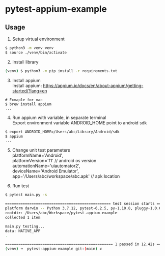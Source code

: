 # pytest-appium-example

## Usage

1. Setup virtual environment
```bash
$ python3 -m venv venv 
$ source ./venv/bin/activate
```

2. Install library
```bash
(venv) $ python3 -m pip install -r requirements.txt
```  

3. Install appium  
Install appium: https://appium.io/docs/en/about-appium/getting-started/?lang=en  

```
# Exmaple for mac
$ brew install appium
...
```

4. Run appium with variable, in separate terminal  
Export environment variable ANDROID_HOME point to android sdk 
```bash
$ export ANDROID_HOME=/Users/abc/Library/Android/sdk
$ appium
...
```

5. Change unit test parameters  
platformName='Android',  
platformVersion='11' // android os version  
automationName='uiautomator2',  
deviceName='Android Emulator',  
app='/Users/abc/workspace/abc.apk' // apk location

6. Run test
```bash
$ pytest main.py -s

================================================ test session starts =================================================
platform darwin -- Python 3.7.12, pytest-6.2.5, py-1.10.0, pluggy-1.0.0
rootdir: /Users/abc/Workspace/pytest-appium-example
collected 1 item

main.py testing...
data: NATIVE_APP
.

================================================= 1 passed in 12.42s =================================================
(venv) ➜  pytest-appium-example git:(main) ✗
```
